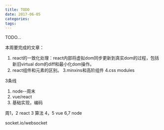 ```yaml
---
title: TODO
date: 2017-06-05
categories: 
tags:
---
```


TODO...

本周要完成的文章：
1. react的一致化处理：react内部将虚拟dom同步更新到真实dom的过程，包括新旧virtual dom的diff和最小化dom操作。
2. react组件和元素的区别。
3.minxins和高阶组件
4.css modules


3条线
1. node--周末
2. vue/react
3. 基础实现，编码


周1，2 react
3 算法
4，5 vue
6,7 node


socket.io/websocket